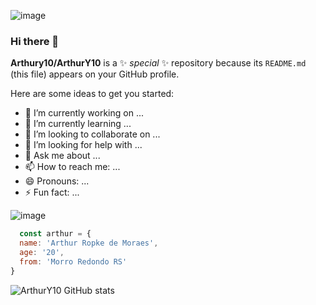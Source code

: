 ![image](https://repository-images.githubusercontent.com/346374610/5e85bc80-8413-11eb-9e69-1fd4765ab542)


### Hi there 👋

**Arthury10/ArthurY10** is a ✨ _special_ ✨ repository because its `README.md` (this file) appears on your GitHub profile.

Here are some ideas to get you started:

- 🔭 I’m currently working on ...
- 🌱 I’m currently learning ...
- 👯 I’m looking to collaborate on ...
- 🤔 I’m looking for help with ...
- 💬 Ask me about ...
- 📫 How to reach me: ...
- 😄 Pronouns: ...
- ⚡ Fun fact: ...

![image](https://passport.rocketseat.com.br/react-js/arthurropke-1623884351466)

```javascript
  const arthur = {
  name: 'Arthur Ropke de Moraes',
  age: '20',
  from: 'Morro Redondo RS'
}

```
![ArthurY10 GitHub stats](https://github-readme-stats.vercel.app/api?username=ArthurY10&show_icons=true&theme=midnight-purple)
